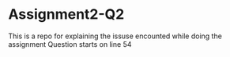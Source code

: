 # Assignment2-Q2
This is a repo for explaining the issuse encounted while doing the assignment
Question starts on line 54
